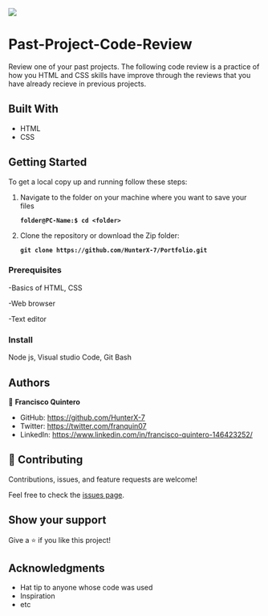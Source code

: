![](https://img.shields.io/badge/Microverse-blueviolet)
# Past-Project-Code-Review
Review one of your past projects.
The following code review is a practice of how you HTML and CSS skills have improve through the reviews that you have already recieve in previous projects.

## Built With

- HTML
- CSS

## Getting Started

To get a local copy up and running follow these steps:

1. Navigate to the folder on your machine where you want to save your files

    **``folder@PC-Name:$ cd <folder>``**

2. Clone the repository or download the Zip folder:

    **``git clone https://github.com/HunterX-7/Portfolio.git``**

### Prerequisites

-Basics of HTML, CSS

-Web browser 

-Text editor

### Install

Node js, Visual studio Code, Git Bash


## Authors

👤 **Francisco Quintero**

- GitHub: https://github.com/HunterX-7
- Twitter: https://twitter.com/franquin07
- LinkedIn: https://www.linkedin.com/in/francisco-quintero-146423252/

## 🤝 Contributing

Contributions, issues, and feature requests are welcome!

Feel free to check the [issues page](../../issues/).

## Show your support

Give a ⭐️ if you like this project!

## Acknowledgments

- Hat tip to anyone whose code was used
- Inspiration
- etc
